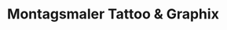 ---
title: "Montagsmaler Tattoo & Graphix"
url: /aichach/montagsmaler-tattoo-und-graphix/
shop: Tattoo
---